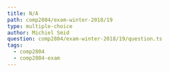 ```yaml
---
title: N/A
path: comp2804/exam-winter-2018/19
type: multiple-choice
author: Michiel Smid
question: comp2804/exam-winter-2018/19/question.ts
tags:
  - comp2804
  - comp2804-exam
---
```

